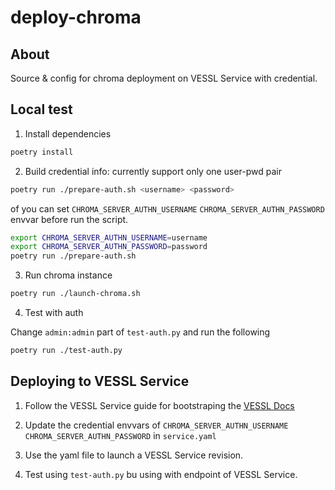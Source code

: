 # deploy-chroma

## About

Source & config for chroma deployment on VESSL Service with credential.

## Local test

1. Install dependencies

```sh
poetry install
```

2. Build credential info: currently support only one user-pwd pair

```sh
poetry run ./prepare-auth.sh <username> <password>
```

of you can set `CHROMA_SERVER_AUTHN_USERNAME` `CHROMA_SERVER_AUTHN_PASSWORD` envvar before run the script.

```sh
export CHROMA_SERVER_AUTHN_USERNAME=username
export CHROMA_SERVER_AUTHN_PASSWORD=password
poetry run ./prepare-auth.sh
```

3. Run chroma instance

```sh
poetry run ./launch-chroma.sh
```

4. Test with auth

Change `admin:admin` part of `test-auth.py` and run the following

```sh
poetry run ./test-auth.py
```

## Deploying to VESSL Service

1. Follow the VESSL Service guide for bootstraping the [VESSL Docs](https://docs.vessl.ai/guides/serve/create-a-service)

2. Update the credential envvars of `CHROMA_SERVER_AUTHN_USERNAME` `CHROMA_SERVER_AUTHN_PASSWORD` in `service.yaml`

3. Use the yaml file to launch a VESSL Service revision.

4. Test using `test-auth.py` bu using with endpoint of VESSL Service.
